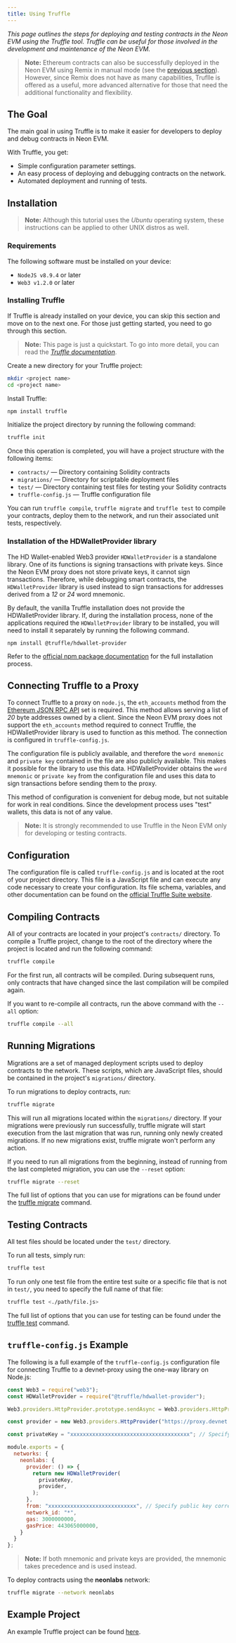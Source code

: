 ```yaml
---
title: Using Truffle
---
```


*This page outlines the steps for deploying and testing contracts in the Neon EVM using the Truffle tool. Truffle can be useful for those involved in the development and maintenance of the Neon EVM.*

> **Note:** Ethereum contracts can also be successfully deployed in the Neon EVM using Remix in manual mode (see the [previous section](developing/deploy_facilities/using_remix.md)). However, since Remix does not have as many capabilities, Truflle is offered as a useful, more advanced alternative for those that need the additional functionality and flexibility.

## The Goal
The main goal in using Truffle is to make it easier for developers to deploy and debug contracts in Neon EVM.

With Truffle, you get:
  * Simple configuration parameter settings.
  * An easy process of deploying and debugging contracts on the network.
  * Automated deployment and running of tests.

## Installation

> **Note:** Although this tutorial uses the *Ubuntu* operating system, these instructions can be applied to other UNIX distros as well.  

### Requirements
The following software must be installed on your device:
  * `NodeJS v8.9.4` or later
  * `Web3 v1.2.0` or later

### Installing Truffle

If Truffle is already installed on your device, you can skip this section and move on to the next one. For those just getting started, you need to go through this section.

> **Note:** This page is just a quickstart. To go into more detail, you can read the *[Truffle documentation](https://www.trufflesuite.com/docs/truffle/getting-started/installation)*.

Create a new directory for your Truffle project:
```sh
mkdir <project name>
cd <project name>
```

Install Truffle:
```sh
npm install truffle
```

Initialize the project directory by running the following command:
```sh
truffle init
```

Once this operation is completed, you will have a project structure with the following items:
  * `contracts/` — Directory containing Solidity contracts
  * `migrations/` — Directory for scriptable deployment files
  * `test/` — Directory containing test files for testing your Solidity contracts
  * `truffle-config.js` — Truffle configuration file

You can run `truffle compile`, `truffle migrate` and `truffle test` to compile your contracts, deploy them to the network, and run their associated unit tests, respectively.

### Installation of the HDWalletProvider library

The HD Wallet-enabled Web3 provider `HDWalletProvider` is a standalone library. One of its functions is signing transactions with private keys. Since the Neon EVM proxy does not store private keys, it cannot sign transactions. Therefore, while debugging smart contracts, the `HDWalletProvider` library is used instead to sign transactions for addresses derived from a *12* or *24* word mnemonic.

By default, the vanilla Truffle installation does not provide the HDWalletProvider library. If, during the installation process, none of the applications required the `HDWalletProvider` library to be installed, you will need to install it separately by running the following command.

```console
npm install @truffle/hdwallet-provider
```

Refer to the [official npm package documentation](https://www.npmjs.com/package/@truffle/hdwallet-provider) for the full installation process.

## Connecting Truffle to a Proxy

To connect Truffle to a proxy on `node.js`, the `eth_accounts` method from the [Ethereum JSON RPC API](https://eth.wiki/json-rpc/API) set is required. This method allows serving a list of *20* byte addresses owned by a client. Since the Neon EVM proxy does not support the `eth_accounts` method required to connect Truffle, the HDWalletProvider library is used to function as this method. The connection is configured in `truffle-config.js`.

The configuration file is publicly available, and therefore the `word mnemonic` and `private key` contained in the file are also publicly available. This makes it possible for the library to use this data. HDWalletProvider obtains the `word mnemonic` or `private key` from the configuration file and uses this data to sign transactions before sending them to the proxy.

This method of configuration is convenient for debug mode, but not suitable for work in real conditions. Since the development process uses "test" wallets, this data is not of any value.

> **Note:** It is strongly recommended to use Truffle in the Neon EVM only for developing or testing contracts.

## Configuration
The configuration file is called `truffle-config.js` and is located at the root of your project directory. This file is a JavaScript file and can execute any code necessary to create your configuration. Its file schema, variables, and other documentation can be found on the [official Truffle Suite website](https://trufflesuite.com/docs/truffle/reference/configuration/).

## Compiling Contracts
All of your contracts are located in your project's `contracts/` directory. To compile a Truffle project, change to the root of the directory where the project is located and run the following command:
```sh
truffle compile
```
For the first run, all contracts will be compiled. During subsequent runs, only contracts that have changed since the last compilation will be compiled again.

If you want to re-compile all contracts, run the above command with the `--all` option:
```sh
truffle compile --all
```

## Running Migrations
Migrations are a set of managed deployment scripts used to deploy contracts to the network. These scripts, which are JavaScript files, should be contained in the project's `migrations/` directory.

To run migrations to deploy contracts, run:
```sh
truffle migrate
```

This will run all migrations located within the `migrations/` directory. If your migrations were previously run successfully, truffle migrate will start execution from the last migration that was run, running only newly created migrations. If no new migrations exist, truffle migrate won't perform any action.

If you need to run all migrations from the beginning, instead of running from the last completed migration, you can use the `--reset` option:
```sh
truffle migrate --reset
```

The full list of options that you can use for migrations can be found under the [truffle migrate](https://www.trufflesuite.com/docs/truffle/reference/truffle-commands#migrate) command.

## Testing Contracts
All test files should be located under the `test/` directory.

To run all tests, simply run:
```sh
truffle test
```

To run only one test file from the entire test suite or a specific file that is not in `test/`, you need to specify the full name of that file:
```sh
truffle test <./path/file.js>
```

The full list of options that you can use for testing can be found under the [truffle test](https://www.trufflesuite.com/docs/truffle/reference/truffle-commands#test) command.


## `truffle-config.js` Example
The following is a full example of the `truffle-config.js` configuration file for connecting Truffle to a devnet-proxy using the one-way library on Node.js:

```js
const Web3 = require("web3");
const HDWalletProvider = require("@truffle/hdwallet-provider");

Web3.providers.HttpProvider.prototype.sendAsync = Web3.providers.HttpProvider.prototype.send

const provider = new Web3.providers.HttpProvider("https://proxy.devnet.neonlabs.org/solana");

const privateKey = "xxxxxxxxxxxxxxxxxxxxxxxxxxxxxxxxxxxxxx"; // Specify your private key here

module.exports = {
  networks: {
    neonlabs: {
      provider: () => {
        return new HDWalletProvider(
          privateKey,
          provider,
        );
      },
      from: "xxxxxxxxxxxxxxxxxxxxxxxxxxxx", // Specify public key corresponding to private key defined above
      network_id: "*",
      gas: 3000000000,
      gasPrice: 443065000000,
    }
  }
};
```

> **Note:** If both mnemonic and private keys are provided, the mnemonic takes precedence and is used instead.

To deploy contracts using the **neonlabs** network:
```sh
truffle migrate --network neonlabs
```

## Example Project
An example Truffle project can be found [here](https://github.com/neonlabsorg/examples/tree/main/simple-erc20-truffle).
